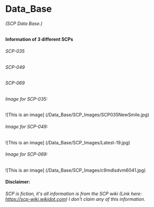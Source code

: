 # Data_Base
###### (SCP Data Base.)

#### Information of 3 different SCPs
###### SCP-035
###### SCP-049
###### SCP-069


###### Image for SCP-035: 
![This is an image] (/Data_Base/SCP_Images/SCP035NewSmile.jpg)

###### Image for SCP-049: 
![This is an image] (/Data_Base/SCP_Images/Latest-19.jpg)

###### Image for SCP-069: 
![This is an image] (/Data_Base/SCP_Images/c9mdlsdvm6041.jpg)


#### Disclaimer:
###### SCP is fiction, it's all information is from the SCP wiki (Link here: https://scp-wiki.wikidot.com) I don't claim any of this information.
